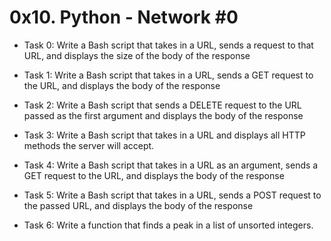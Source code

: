 # 0x10. Python - Network #0

- Task 0:
Write a Bash script that takes in a URL, sends a request to that URL, and displays the size of the body of the response

- Task 1:
Write a Bash script that takes in a URL, sends a GET request to the URL, and displays the body of the response

- Task 2:
Write a Bash script that sends a DELETE request to the URL passed as the first argument and displays the body of the response

- Task 3:
Write a Bash script that takes in a URL and displays all HTTP methods the server will accept.

- Task 4:
Write a Bash script that takes in a URL as an argument, sends a GET request to the URL, and displays the body of the response

- Task 5:
Write a Bash script that takes in a URL, sends a POST request to the passed URL, and displays the body of the response

- Task 6:
Write a function that finds a peak in a list of unsorted integers.
